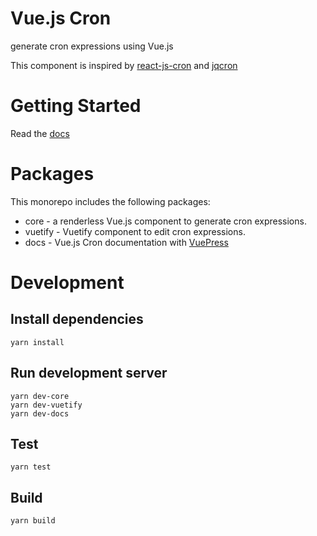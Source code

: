 # Vue.js Cron

generate cron expressions using Vue.js

This component is inspired by [react-js-cron](https://github.com/xrutayisire/react-js-cron) and [jqcron](https://github.com/arnapou/jqcron)

# Getting Started

Read the [docs](https://abichinger.github.io/vue-js-cron/)

# Packages

This monorepo includes the following packages:

- core - a renderless Vue.js component to generate cron expressions.
- vuetify - Vuetify component to edit cron expressions.
- docs - Vue.js Cron documentation with [VuePress](https://vuepress.vuejs.org/)

# Development

## Install dependencies
```
yarn install
```

## Run development server
```
yarn dev-core
yarn dev-vuetify
yarn dev-docs
```

## Test
```
yarn test
```

## Build
```
yarn build
```